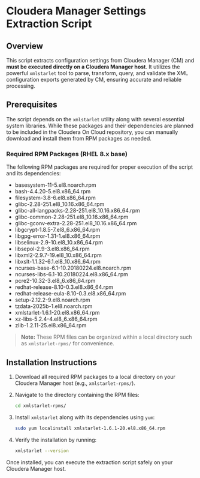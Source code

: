 # Cloudera Manager Settings Extraction Script

## Overview

This script extracts configuration settings from Cloudera Manager (CM) and **must be executed directly on a Cloudera Manager host**. It utilizes the powerful `xmlstarlet` tool to parse, transform, query, and validate the XML configuration exports generated by CM, ensuring accurate and reliable processing.

## Prerequisites

The script depends on the `xmlstarlet` utility along with several essential system libraries. While these packages and their dependencies are planned to be included in the Cloudera On Cloud repository, you can manually download and install them from RPM packages as needed.

### Required RPM Packages (RHEL 8.x base)

The following RPM packages are required for proper execution of the script and its dependencies:

- basesystem-11-5.el8.noarch.rpm
- bash-4.4.20-5.el8.x86_64.rpm
- filesystem-3.8-6.el8.x86_64.rpm
- glibc-2.28-251.el8_10.16.x86_64.rpm
- glibc-all-langpacks-2.28-251.el8_10.16.x86_64.rpm
- glibc-common-2.28-251.el8_10.16.x86_64.rpm
- glibc-gconv-extra-2.28-251.el8_10.16.x86_64.rpm
- libgcrypt-1.8.5-7.el8_6.x86_64.rpm
- libgpg-error-1.31-1.el8.x86_64.rpm
- libselinux-2.9-10.el8_10.x86_64.rpm
- libsepol-2.9-3.el8.x86_64.rpm
- libxml2-2.9.7-19.el8_10.x86_64.rpm
- libxslt-1.1.32-6.1.el8_10.x86_64.rpm
- ncurses-base-6.1-10.20180224.el8.noarch.rpm
- ncurses-libs-6.1-10.20180224.el8.x86_64.rpm
- pcre2-10.32-3.el8_6.x86_64.rpm
- redhat-release-8.10-0.3.el8.x86_64.rpm
- redhat-release-eula-8.10-0.3.el8.x86_64.rpm
- setup-2.12.2-9.el8.noarch.rpm
- tzdata-2025b-1.el8.noarch.rpm
- xmlstarlet-1.6.1-20.el8.x86_64.rpm
- xz-libs-5.2.4-4.el8_6.x86_64.rpm
- zlib-1.2.11-25.el8.x86_64.rpm

> **Note:** These RPM files can be organized within a local directory such as `xmlstarlet-rpms/` for convenience.

## Installation Instructions

1. Download all required RPM packages to a local directory on your Cloudera Manager host (e.g., `xmlstarlet-rpms/`).

2. Navigate to the directory containing the RPM files:

   ```bash
   cd xmlstarlet-rpms/
   ```

3. Install `xmlstarlet` along with its dependencies using `yum`:

   ```bash
   sudo yum localinstall xmlstarlet-1.6.1-20.el8.x86_64.rpm
   ```

4. Verify the installation by running:

   ```bash
   xmlstarlet --version
   ```

Once installed, you can execute the extraction script safely on your Cloudera Manager host.
